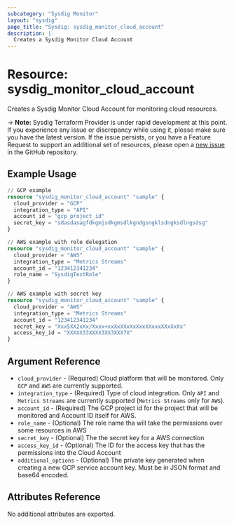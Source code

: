 ```yaml
---
subcategory: "Sysdig Monitor"
layout: "sysdig"
page_title: "Sysdig: sysdig_monitor_cloud_account"
description: |- 
  Creates a Sysdig Monitor Cloud Account 
---
```


# Resource: sysdig_monitor_cloud_account

Creates a Sysdig Monitor Cloud Account for monitoring cloud resources.

-> **Note:** Sysdig Terraform Provider is under rapid development at this point. If you experience any issue or discrepancy while using it, please make sure you have the latest version. If the issue persists, or you have a Feature Request to support an additional set of resources, please open a [new issue](https://github.com/sysdiglabs/terraform-provider-sysdig/issues/new) in the GitHub repository.

## Example Usage

```terraform
// GCP example
resource "sysdig_monitor_cloud_account" "sample" {
  cloud_provider = "GCP"
  integration_type = "API"
  account_id = "gcp_project_id"
  secret_key = "sdasdasagfdkgmjsdkgmsdlkgndgsngklsdngksdlngsdsg"
}

// AWS example with role delegation
resource "sysdig_monitor_cloud_account" "sample" {
  cloud_provider = "AWS"
  integration_type = "Metrics Streams"
  account_id = "123412341234"
  role_name = "SysdigTestRole"
}

// AWS example with secret key
resource "sysdig_monitor_cloud_account" "sample" {
  cloud_provider = "AWS"
  integration_type = "Metrics Streams"
  account_id = "123412341234"
  secret_key = "Xxx5XX2xXx/Xxxx+xxXxXXxXxXxxXXxxxXXxXxXx"
  access_key_id = "XXXXX33XXXX3XX3XXX7X"
}
```

## Argument Reference

* `cloud_provider` - (Required) Cloud platform that will be monitored. Only `GCP` and `AWS` are currently supported.
* `integration_type` - (Required) Type of cloud integration. Only `API` and `Metrics Streams` are currently supported (`Metrics Streams` only for `AWS`).
* `account_id` - (Required) The GCP project id for the project that will be monitored and Account ID itself for AWS.
* `role_name` - (Optional) The role name tha will take the permissions over some resources in AWS
* `secret_key` - (Optional) The the secret key for a AWS connection
* `access_key_id` - (Optional) The ID for the access key that has the permissions into the Cloud Account
* `additional_options` - (Optional) The private key generated when creating a new GCP service account key. Must be in JSON format and base64 encoded.

## Attributes Reference

No additional attributes are exported.
